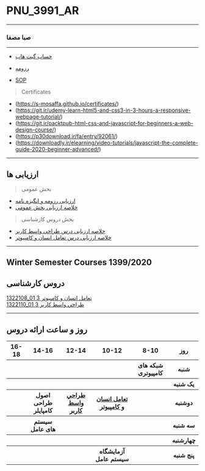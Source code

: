 # PNU_3991_AR
---------
### صبا مصفا
 
---
- [حساب گیت هاب](https://github.com/S-mosaffa)

- [رزومه](https://s-mosaffa.github.io/mosaffa/)

- [SOP](https://s-mosaffa.github.io/sop/)

>Certificates
- (https://s-mosaffa.github.io/certificates/)
- (https://git.ir/udemy-learn-html5-and-css3-in-3-hours-a-responsive-webpage-tutorial/)
- (https://git.ir/packtpub-html-css-and-javascript-for-beginners-a-web-design-course/)
- (https://p30download.ir/fa/entry/92061/)
- (https://downloadly.ir/elearning/video-tutorials/javascript-the-complete-guide-2020-beginner-advanced/)
------------------
## ارزیابی ها 
>بخش عمومی 
- [ارزیابی رزومه و انگیزه نامه](https://github.com/S-mosaffa/PNU_3991_AR/blob/main/XX_CV_CheckList_AR_3991.pdf)
- [خلاصه ارزیابی بخش عمومی](https://github.com/S-mosaffa/PNU_3991_AR/blob/main/XX_GeneralSection_CheckList_AR_3991.pdf)

>بخش دروس کارشناسی
- [خلاصه ارزیابی درس طراحی واسط کاربر](https://github.com/S-mosaffa/PNU_3991_AR/blob/main/UserInterfaceDesgin/XX_UserInterfaceDesgin_CheckList_AR_3991%20(1).pdf)
- [خلاصه ارزیابی درس تعامل انسان و کامپیوتر](https://github.com/S-mosaffa/PNU_3991_AR/blob/main/HumanComputerInteraction/XX_HumanComputerInteraction_CheckList_AR_3991.pdf)
------------------
## Winter Semester Courses 1399/2020

## دروس کارشناسی

[1322108_01 تعامل انسان و كامپيوتر 3](https://github.com/S-mosaffa/-PNU_3991_AR/tree/main/HumanComputerInteraction)
<br>
[1322110_01 طراحي واسط كاربر 3](https://github.com/S-mosaffa/-PNU_3991_AR/tree/main/UserInterfaceDesgin)

--------------
## روز و ساعت ارائه دروس

<table style="width:100%">
  <tr>
    <th >16-18</th>
    <th >14-16</th>
    <th >12-14</th>
    <th>10-12</th>
    <th>8-10</th>
    <th>روز</th>
  </tr>
  <tr>
    <th ></th>
    <th ></th>
    <th ></th>
    <th></th>
    <th>شبکه های کامپیوتری</th>
    <th>شنبه</th>
  </tr>
   <tr>
    <th ></th>
    <th ></th>
    <th ></th>
    <th></th>
    <th ></th>
    <th>یک شنبه</th>
  </tr>
   <tr>
     <th ></th>
     <th >اصول طراحی کامپایلر</th>
     <th><a  href="https://github.com/AliRazavi-edu/PNU_3991/tree/master/_BSc/UserInterfaceDesgin">طراحي واسط كاربر</a></th>
    <th><a href="https://github.com/AliRazavi-edu/PNU_3991/tree/master/_BSc/HumanComputerInteraction">تعامل انسان و كامپيوتر</a></th>
    <th></th>   
    <th>دوشنبه</th>
  </tr>
   <tr>
    <th ></th>
    <th >سیستم های عامل</th>
    <th></th>
    <th></th>
    <th ></th>
    <th>سه شنبه</th>
  </tr>
   <tr>
    <th ></th>
    <th ></th>
    <th></th>
    <th></th>
     <th ></th>
    <th>چهارشنبه</th>
  </tr>
   <tr>
   <th ></th>
    <th ></th>
     <th ></th>
     <th >آزمایشگاه سیستم عامل</th>
    <th ></th>
    <th>پنج شنبه</th>
  </tr>
</table>
